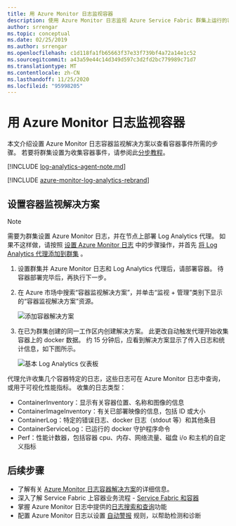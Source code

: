 ```yaml
---
title: 用 Azure Monitor 日志监视容器
description: 使用 Azure Monitor 日志监视 Azure Service Fabric 群集上运行的容器。
author: srrengar
ms.topic: conceptual
ms.date: 02/25/2019
ms.author: srrengar
ms.openlocfilehash: c1d118fa1fb65663f37e33f739bf4a72a14e1c52
ms.sourcegitcommit: a43a59e44c14d349d597c3d2fd2bc779989c71d7
ms.translationtype: MT
ms.contentlocale: zh-CN
ms.lasthandoff: 11/25/2020
ms.locfileid: "95998205"
---
```

# <a name="monitor-containers-with-azure-monitor-logs"></a>用 Azure Monitor 日志监视容器
 
本文介绍设置 Azure Monitor 日志容器监视解决方案以查看容器事件所需的步骤。 若要将群集设置为收集容器事件，请参阅此[分步教程](service-fabric-tutorial-monitoring-wincontainers.md)。 

[!INCLUDE [log-analytics-agent-note.md](../../includes/log-analytics-agent-note.md)]

[!INCLUDE [azure-monitor-log-analytics-rebrand](../../includes/azure-monitor-log-analytics-rebrand.md)]

## <a name="set-up-the-container-monitoring-solution"></a>设置容器监视解决方案

> [!NOTE]
> 需要为群集设置 Azure Monitor 日志，并在节点上部署 Log Analytics 代理。 如果不这样做，请按照 [设置 Azure Monitor 日志](service-fabric-diagnostics-oms-setup.md) 中的步骤操作，并首先 [将 Log Analytics 代理添加到群集](service-fabric-diagnostics-oms-agent.md) 。

1. 设置群集并 Azure Monitor 日志和 Log Analytics 代理后，请部署容器。 待容器部署完毕后，再执行下一步。

2. 在 Azure 市场中搜索“容器监视解决方案”，并单击“监视 + 管理”类别下显示的“容器监视解决方案”资源。

    ![添加容器解决方案](./media/service-fabric-diagnostics-event-analysis-oms/containers-solution.png)

3. 在已为群集创建的同一工作区内创建解决方案。 此更改自动触发代理开始收集容器上的 docker 数据。 约 15 分钟后，应看到解决方案显示了传入日志和统计信息，如下图所示。

    ![基本 Log Analytics 仪表板](./media/service-fabric-diagnostics-event-analysis-oms/oms-containers-dashboard.png)

代理允许收集几个容器特定的日志，这些日志可在 Azure Monitor 日志中查询，或用于可视化性能指标。 收集的日志类型：

* ContainerInventory：显示有关容器位置、名称和图像的信息
* ContainerImageInventory：有关已部署映像的信息，包括 ID 或大小
* ContainerLog：特定的错误日志、docker 日志（stdout 等）和其他条目
* ContainerServiceLog：已运行的 docker 守护程序命令
* Perf：性能计数器，包括容器 cpu、内存、网络流量、磁盘 i/o 和主机的自定义指标



## <a name="next-steps"></a>后续步骤
* 了解有关 [Azure Monitor 日志容器解决方案](../azure-monitor/insights/containers.md)的详细信息。
* 深入了解 Service Fabric 上容器业务流程 - [Service Fabric 和容器](service-fabric-containers-overview.md)
* 掌握 Azure Monitor 日志中提供的[日志搜索和查询](../azure-monitor/log-query/log-query-overview.md)功能
* 配置 Azure Monitor 日志以设置 [自动警报](../azure-monitor/platform/alerts-overview.md) 规则，以帮助检测和诊断
